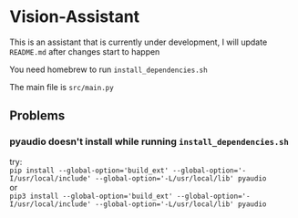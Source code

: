 # Vision-Assistant

This is an assistant that is currently under development,
I will update `README.md` after changes start to happen

You need homebrew to run `install_dependencies.sh`

The main file is `src/main.py`

## Problems

### pyaudio doesn't install while running `install_dependencies.sh`

try:  
```pip install --global-option='build_ext' --global-option='-I/usr/local/include' --global-option='-L/usr/local/lib' pyaudio```  
or  
```pip3 install --global-option='build_ext' --global-option='-I/usr/local/include' --global-option='-L/usr/local/lib' pyaudio```  
